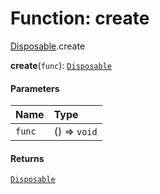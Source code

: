 # Function: create

[Disposable](/auto-docs/fixed-layout-editor/modules/Disposable.md).create

**create**(`func`): [`Disposable`](/auto-docs/fixed-layout-editor/interfaces/Disposable-1.md)

#### Parameters

| Name | Type |
| :------ | :------ |
| `func` | () => `void` |

#### Returns

[`Disposable`](/auto-docs/fixed-layout-editor/interfaces/Disposable-1.md)
